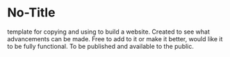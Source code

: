 # No-Title
template for copying and using to build a website.
Created to see what advancements can be made.
Free to add to it or make it better, would like it to be fully functional.
To be published and available to the public.
